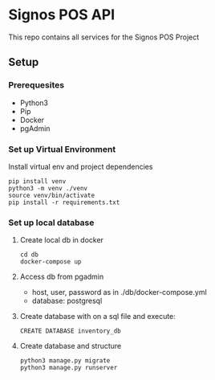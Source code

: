 # Signos POS API

This repo contains all services for the Signos POS Project

## Setup

### Prerequesites
- Python3
- Pip
- Docker
- pgAdmin

### Set up Virtual Environment
Install virtual env and project dependencies

```
pip install venv
python3 -m venv ./venv
source venv/bin/activate
pip install -r requirements.txt
```

### Set up local database
1. Create local db in docker
    ```
    cd db
    docker-compose up
    ```

2. Access db from pgadmin
    - host, user, password as in ./db/docker-compose.yml
    - database: postgresql

3. Create database with on a sql file and execute: 
    ```
    CREATE DATABASE inventory_db
    ```

4. Create database and structure
    ```
    python3 manage.py migrate
    python3 manage.py runserver
    ```
